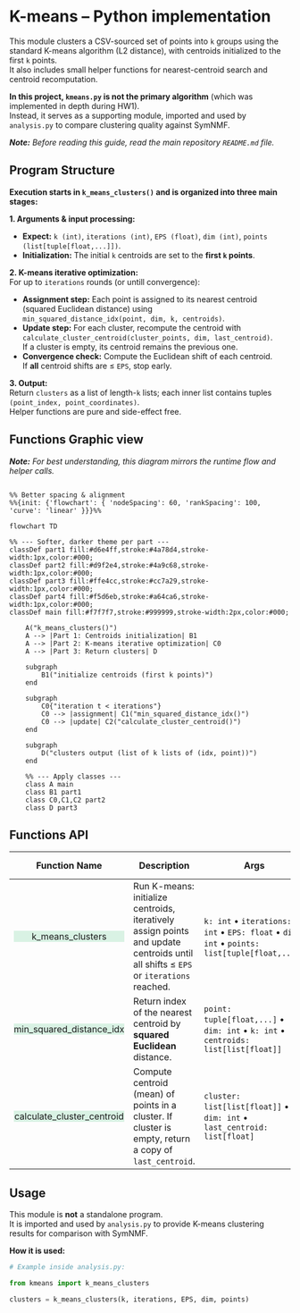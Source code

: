 # K-means – Python implementation

This module clusters a CSV-sourced set of points into `k` groups using the standard K-means algorithm (L2 distance), with centroids initialized to the first `k` points.  
It also includes small helper functions for nearest-centroid search and centroid recomputation.

**In this project, `kmeans.py` is not the primary algorithm** (which was implemented in depth during HW1).  
Instead, it serves as a supporting module, imported and used by `analysis.py` to compare clustering quality against SymNMF.

***Note:** Before reading this guide, read the main repository `README.md` file.*

## Program Structure
**Execution starts in `k_means_clusters()` and is organized into three main stages:**  

**1. Arguments & input processing:**  
- **Expect:** `k (int)`, `iterations (int)`, `EPS (float)`, `dim (int)`, `points (list[tuple[float,...]])`.
- **Initialization:** The initial `k` centroids are set to the **first `k` points**.

**2. K-means iterative optimization:**  
For up to `iterations` rounds (or untill convergence):
- **Assignment step:** Each point is assigned to its nearest centroid (squared Euclidean distance) using  
  `min_squared_distance_idx(point, dim, k, centroids)`.
- **Update step:** For each cluster, recompute the centroid with  
  `calculate_cluster_centroid(cluster_points, dim, last_centroid)`.  
  If a cluster is empty, its centroid remains the previous one.
- **Convergence check:** Compute the Euclidean shift of each centroid.  
  If **all** centroid shifts are ≤ `EPS`, stop early.

**3. Output:**  
Return `clusters` as a list of length-`k` lists; each inner list contains tuples `(point_index, point_coordinates)`.  
Helper functions are pure and side-effect free.

## Functions Graphic view
***Note:** For best understanding, this diagram mirrors the runtime flow and helper calls.*

```mermaid

%% Better spacing & alignment
%%{init: {'flowchart': { 'nodeSpacing': 60, 'rankSpacing': 100, 'curve': 'linear' }}}%%

flowchart TD

%% --- Softer, darker theme per part ---
classDef part1 fill:#d6e4ff,stroke:#4a78d4,stroke-width:1px,color:#000;
classDef part2 fill:#d9f2e4,stroke:#4a9c68,stroke-width:1px,color:#000;
classDef part3 fill:#ffe4cc,stroke:#cc7a29,stroke-width:1px,color:#000;
classDef part4 fill:#f5d6eb,stroke:#a64ca6,stroke-width:1px,color:#000;
classDef main fill:#f7f7f7,stroke:#999999,stroke-width:2px,color:#000;

    A("k_means_clusters()")
    A --> |Part 1: Centroids initialization| B1
    A --> |Part 2: K-means iterative optimization| C0
    A --> |Part 3: Return clusters| D

    subgraph  
        B1("initialize centroids (first k points)")
    end

    subgraph  
        C0{"iteration t < iterations"}
        C0 --> |assignment| C1("min_squared_distance_idx()")
        C0 --> |update| C2("calculate_cluster_centroid()")
    end

    subgraph  
        D("clusters output (list of k lists of (idx, point))")
    end

    %% --- Apply classes ---
    class A main
    class B1 part1
    class C0,C1,C2 part2
    class D part3
```

## Functions API

| <div align="center">Function Name</div> | Description | Args | Returns | Errors / Notes |
|---|---|---|---|---|
| <div align="center" style="background-color:#d9f2e4;">k_means_clusters</div> | Run K-means: initialize centroids, iteratively assign points and update centroids until all shifts ≤ `EPS` or `iterations` reached. | `k: int` • `iterations: int` • `EPS: float` • `dim: int` • `points: list[tuple[float,...]]` | `list[list[tuple[int, tuple[float,...]]]]`: `k` clusters; each item is `(point_idx, point_tuple)`. | Assumes `1 < k < n`, `iterations ≥ 1`, `dim ≥ 1`. Centroids initialized to first `k` points. Early stop on convergence. |
| <div align="center" style="background-color:#d9f2e4;">min_squared_distance_idx</div> | Return index of the nearest centroid by **squared Euclidean** distance. | `point: tuple[float,...]` • `dim: int` • `k: int` • `centroids: list[list[float]]` | `int`: index (0-based) of closest centroid. | Pure helper; no side effects. Uses a simple loop over `k` centroids. |
| <div align="center" style="background-color:#d9f2e4;">calculate_cluster_centroid</div> | Compute centroid (mean) of points in a cluster. If cluster is empty, return a copy of `last_centroid`. | `cluster: list[list[float]]` • `dim: int` • `last_centroid: list[float]` | `list[float]`: centroid coordinates of length `dim`. | Handles empty clusters gracefully by keeping previous centroid. Pure helper. |

## Usage

This module is **not** a standalone program.  
It is imported and used by `analysis.py` to provide K-means clustering results for comparison with SymNMF.

**How it is used:**

```python
# Example inside analysis.py:

from kmeans import k_means_clusters

clusters = k_means_clusters(k, iterations, EPS, dim, points)
```
